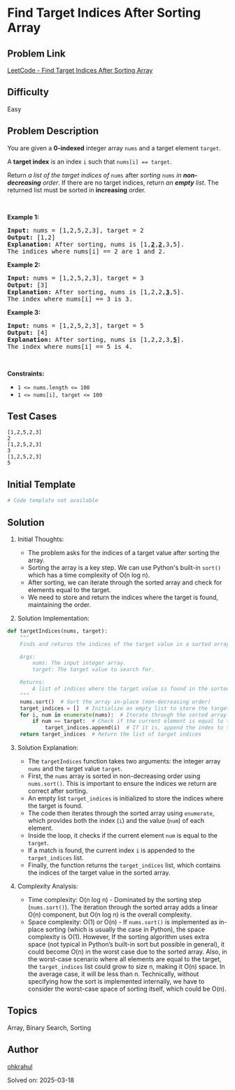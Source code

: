 # Find Target Indices After Sorting Array

## Problem Link
[LeetCode - Find Target Indices After Sorting Array](https://leetcode.com/problems/find-target-indices-after-sorting-array/)

## Difficulty
Easy

## Problem Description
<p>You are given a <strong>0-indexed</strong> integer array <code>nums</code> and a target element <code>target</code>.</p>

<p>A <strong>target index</strong> is an index <code>i</code> such that <code>nums[i] == target</code>.</p>

<p>Return <em>a list of the target indices of</em> <code>nums</code> after<em> sorting </em><code>nums</code><em> in <strong>non-decreasing</strong> order</em>. If there are no target indices, return <em>an <strong>empty</strong> list</em>. The returned list must be sorted in <strong>increasing</strong> order.</p>

<p>&nbsp;</p>
<p><strong class="example">Example 1:</strong></p>

<pre>
<strong>Input:</strong> nums = [1,2,5,2,3], target = 2
<strong>Output:</strong> [1,2]
<strong>Explanation:</strong> After sorting, nums is [1,<u><strong>2</strong></u>,<u><strong>2</strong></u>,3,5].
The indices where nums[i] == 2 are 1 and 2.
</pre>

<p><strong class="example">Example 2:</strong></p>

<pre>
<strong>Input:</strong> nums = [1,2,5,2,3], target = 3
<strong>Output:</strong> [3]
<strong>Explanation:</strong> After sorting, nums is [1,2,2,<u><strong>3</strong></u>,5].
The index where nums[i] == 3 is 3.
</pre>

<p><strong class="example">Example 3:</strong></p>

<pre>
<strong>Input:</strong> nums = [1,2,5,2,3], target = 5
<strong>Output:</strong> [4]
<strong>Explanation:</strong> After sorting, nums is [1,2,2,3,<u><strong>5</strong></u>].
The index where nums[i] == 5 is 4.
</pre>

<p>&nbsp;</p>
<p><strong>Constraints:</strong></p>

<ul>
	<li><code>1 &lt;= nums.length &lt;= 100</code></li>
	<li><code>1 &lt;= nums[i], target &lt;= 100</code></li>
</ul>


## Test Cases
```
[1,2,5,2,3]
2
[1,2,5,2,3]
3
[1,2,5,2,3]
5
```

## Initial Template
```python
# Code template not available
```

## Solution
1. Initial Thoughts:
   - The problem asks for the indices of a target value after sorting the array.
   - Sorting the array is a key step.  We can use Python's built-in `sort()` which has a time complexity of O(n log n).
   - After sorting, we can iterate through the sorted array and check for elements equal to the target.
   - We need to store and return the indices where the target is found, maintaining the order.

2. Solution Implementation:
```python
def targetIndices(nums, target):
    """
    Finds and returns the indices of the target value in a sorted array.

    Args:
        nums: The input integer array.
        target: The target value to search for.

    Returns:
        A list of indices where the target value is found in the sorted array.
    """
    nums.sort()  # Sort the array in-place (non-decreasing order)
    target_indices = []  # Initialize an empty list to store the target indices
    for i, num in enumerate(nums):  # Iterate through the sorted array with indices
        if num == target:  # Check if the current element is equal to the target
            target_indices.append(i)  # If it is, append the index to the result list
    return target_indices  # Return the list of target indices
```

3. Solution Explanation:
   - The `targetIndices` function takes two arguments: the integer array `nums` and the target value `target`.
   - First, the `nums` array is sorted in non-decreasing order using `nums.sort()`.  This is important to ensure the indices we return are correct after sorting.
   - An empty list `target_indices` is initialized to store the indices where the target is found.
   - The code then iterates through the sorted array using `enumerate`, which provides both the index (`i`) and the value (`num`) of each element.
   - Inside the loop, it checks if the current element `num` is equal to the `target`.
   - If a match is found, the current index `i` is appended to the `target_indices` list.
   - Finally, the function returns the `target_indices` list, which contains the indices of the target value in the sorted array.

4. Complexity Analysis:
   - Time complexity: O(n log n) - Dominated by the sorting step (`nums.sort()`).  The iteration through the sorted array adds a linear O(n) component, but O(n log n) is the overall complexity.
   - Space complexity: O(1) or O(n) - If `nums.sort()` is implemented as in-place sorting (which is usually the case in Python), the space complexity is O(1). However, If the sorting algorithm uses extra space (not typical in Python’s built-in sort but possible in general), it could become O(n) in the worst case due to the sorted array. Also, in the worst-case scenario where all elements are equal to the target, the `target_indices` list could grow to size n, making it O(n) space.  In the average case, it will be less than n.  Technically, without specifying how the sort is implemented internally, we have to consider the worst-case space of sorting itself, which could be O(n).


## Topics
Array, Binary Search, Sorting

## Author
[ohkrahul](https://github.com/ohkrahul)

Solved on: 2025-03-18
